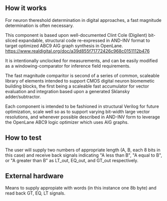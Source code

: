 <!---

This file is used to generate your project datasheet. Please fill in the information below and delete any unused
sections.

You can also include images in this folder and reference them in the markdown. Each image must be less than
512 kb in size, and the combined size of all images must be less than 1 MB.
-->

## How it works

For neuron thereshold determination in digital approaches,
a fast magnitude determination is often necessary.  

This component is based upon well-documented Clint Cole (Digilent) bit-sliced expandable, 
structural code re-expressed in AND-INV format to target optimized
ABC9 AIG graph synthesis in OpenLane. 
https://www.realdigital.org/doc/a39d855f71772426c968c0151112b476

It is intentionally unclocked for measurements, and can be easily modified as a windowing-comparator 
for inference field requirements.

The fast magnitude comparitor is second of a series of common, scaleable library of elements
intended to support CMOS digital neuron biomemetic building blocks, the first being a
scaleable fast accumulator for vector evaluation and integration based upon a generated
Sklansky adder/subtractor.

Each component is intended to be fashioned in structural Verilog for future optimization, scale well
so as to support varying bit-width large vector resolutions, and whenever possible described in
AND-INV form to leverage the OpenLane ABC9 logic optimizer which uses AIG graphs.

## How to test

The user will supply two numbers of appropriate length (A, B, each 8 bits in this case) and receive back signals
indicating "A less than B", "A equal to B", or "A greater than B" as LT_out, EQ_out, and GT_out respectively.

## External hardware

Means to supply appropiate with words (in this instance one 8b byte) and read back GT, EQ, LT signals.
